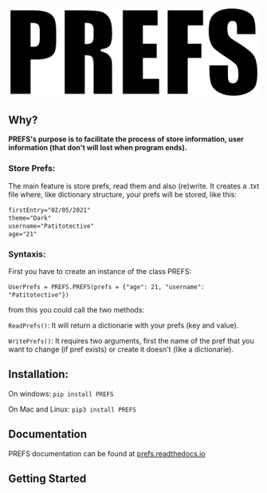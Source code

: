 <p align="center">
  <a href="https://prefs.readthedocs.io/en/latest/" target="blank">
  <img src="./logo.png" alt="PREFS Logo" /></a>
</p>

## Why?
**PREFS's purpose is to facilitate the process of store information, user information (that don't will lost when program ends).**

### Store Prefs:
The main feature is store prefs, read them and also (re)write.
It creates a .txt file where, like dictionary structure, your prefs will be stored, like this:
```
firstEntry="02/05/2021"
theme="Dark"
username="Patitotective"
age="21"
```

### Syntaxis:
First you have to create an instance of the class PREFS:
```
UserPrefs = PREFS.PREFS(prefs = {"age": 21, "username": "Patitotective"})
```
from this you could call the two methods:

```ReadPrefs()```: It will return a dictionarie with your prefs (key and value).

```WritePrefs()```: It requires two arguments, first the name of the pref that you want to change (if pref exists) or create it doesn't (like a dictionarie).

## Installation:
On windows:
```pip install PREFS```

On Mac and Linux:
```pip3 install PREFS```

## Documentation

PREFS documentation can be found at [prefs.readthedocs.io](https://prefs.readthedocs.io/en/latest/)

## Getting Started
